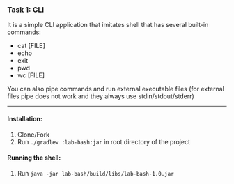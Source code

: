 ### Task 1: CLI

It is a simple CLI application that imitates shell that has several built-in commands:

* cat [FILE]
* echo
* exit
* pwd
* wc [FILE]

You can also pipe commands and run external executable files (for external files pipe does not work and they always use stdin/stdout/stderr)

---

#### Installation:

1. Clone/Fork
2. Run ```./gradlew :lab-bash:jar``` in root directory of the project

#### Running the shell:

1. Run ```java -jar lab-bash/build/libs/lab-bash-1.0.jar```
